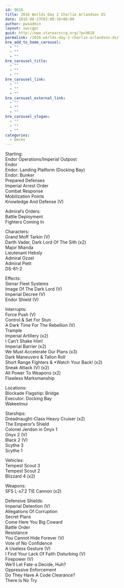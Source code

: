 ```yaml
---
id: 9618
title: 2016 Worlds Day 2 Charlie Arlandson DS
date: 2016-08-23T03:00:18+00:00
author: pwsadmin
layout: swccgpc
guid: http://www.starwarsccg.org/?p=9618
permalink: /2016-worlds-day-2-charlie-arlandson-ds/
bre_add_to_home_carousel:
  - ""
  - ""
  - ""
bre_carousel_title:
  - ""
  - ""
  - ""
bre_carousel_link:
  - ""
  - ""
  - ""
bre_carousel_external_link:
  - ""
  - ""
  - ""
bre_carousel_slogan:
  - ""
  - ""
  - ""
categories:
  - Decks
---
```

Starting:  
Endor Operations/Imperial Outpost  
Endor  
Endor: Landing Platform (Docking Bay)  
Endor: Bunker  
Prepared Defenses  
Imperial Arrest Order  
Combat Response  
Mobilization Points  
Knowledge And Defense (V)

Admiral&#8217;s Orders:  
Battle Deployment  
Fighters Coming In

Characters:  
Grand Moff Tarkin (V)  
Darth Vader, Dark Lord Of The Sith (x2)  
Major Mianda  
Lieutenant Hebsly  
Admiral Ozzel  
Admiral Piett  
DS-61-2

Effects:  
Sienar Fleet Systems  
Image Of The Dark Lord (V)  
Imperial Decree (V)  
Endor Shield (V)

Interrupts:  
Force Push (V)  
Control & Set For Stun  
A Dark Time For The Rebellion (V)  
Trample  
Imperial Artillery (x2)  
I Can&#8217;t Shake Him!  
Imperial Barrier (x2)  
We Must Accelerate Our Plans (x3)  
Dark Maneuvers & Tallon Roll  
Short Range Fighters & *Watch Your Back! (x2)  
Sneak Attack (V) (x2)  
All Power To Weapons (x2)  
Flawless Marksmanship

Locations:  
Blockade Flagship: Bridge  
Executor: Docking Bay  
Wakeelmui

Starships:  
Dreadnaught-Class Heavy Cruiser (x2)  
The Emperor&#8217;s Shield  
Colonel Jendon in Onyx 1  
Onyx 2 (V)  
Black 2 (V)  
Scythe 3  
Scythe 1

Vehicles:  
Tempest Scout 3  
Tempest Scout 2  
Blizzard 4 (x2)

Weapons:  
SFS L-s7.2 TIE Cannon (x2)

Defensive Shields:  
Imperial Detention (V)  
Allegations Of Corruption  
Secret Plans  
Come Here You Big Coward  
Battle Order  
Resistance  
You Cannot Hide Forever (V)  
Vote of No Confidence  
A Useless Gesture (V)  
I Find Your Lack Of Faith Disturbing (V)  
Firepower (V)  
We&#8217;ll Let Fate-a Decide, Huh?  
Oppressive Enforcement  
Do They Have A Code Clearance?  
There Is No Try